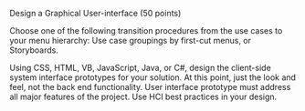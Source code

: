 Design a Graphical User-interface (50 points) 

Choose one of the following transition procedures from the use cases to your menu hierarchy: 
  Use case groupings by first-cut menus, or 
  Storyboards. 

Using CSS, HTML, VB, JavaScript, Java, or C#, design the client-side system interface prototypes for your solution. At this point, just the look and feel, not the back end functionality. User interface prototype must address all major features of the project. Use HCI best practices in your design. 
